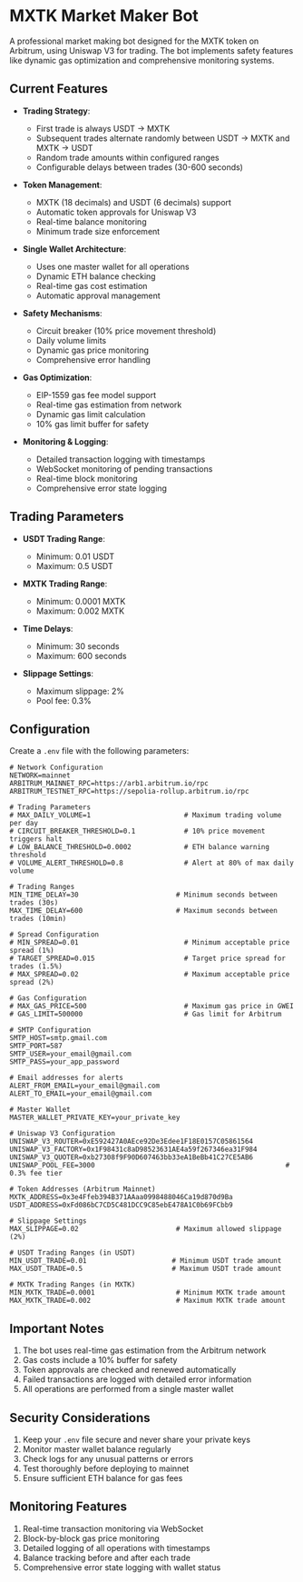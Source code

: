 # MXTK Market Maker Bot

A professional market making bot designed for the MXTK token on Arbitrum, using Uniswap V3 for trading. The bot implements safety features like dynamic gas optimization and comprehensive monitoring systems.

## Current Features

- **Trading Strategy**:
  - First trade is always USDT → MXTK
  - Subsequent trades alternate randomly between USDT → MXTK and MXTK → USDT
  - Random trade amounts within configured ranges
  - Configurable delays between trades (30-600 seconds)

- **Token Management**:
  - MXTK (18 decimals) and USDT (6 decimals) support
  - Automatic token approvals for Uniswap V3
  - Real-time balance monitoring
  - Minimum trade size enforcement

- **Single Wallet Architecture**:
  - Uses one master wallet for all operations
  - Dynamic ETH balance checking
  - Real-time gas cost estimation
  - Automatic approval management

- **Safety Mechanisms**:
  - Circuit breaker (10% price movement threshold)
  - Daily volume limits
  - Dynamic gas price monitoring
  - Comprehensive error handling

- **Gas Optimization**:
  - EIP-1559 gas fee model support
  - Real-time gas estimation from network
  - Dynamic gas limit calculation
  - 10% gas limit buffer for safety

- **Monitoring & Logging**:
  - Detailed transaction logging with timestamps
  - WebSocket monitoring of pending transactions
  - Real-time block monitoring
  - Comprehensive error state logging

## Trading Parameters

- **USDT Trading Range**:
  - Minimum: 0.01 USDT
  - Maximum: 0.5 USDT

- **MXTK Trading Range**:
  - Minimum: 0.0001 MXTK
  - Maximum: 0.002 MXTK

- **Time Delays**:
  - Minimum: 30 seconds
  - Maximum: 600 seconds

- **Slippage Settings**:
  - Maximum slippage: 2%
  - Pool fee: 0.3%

## Configuration

Create a `.env` file with the following parameters:

```env
# Network Configuration
NETWORK=mainnet
ARBITRUM_MAINNET_RPC=https://arb1.arbitrum.io/rpc
ARBITRUM_TESTNET_RPC=https://sepolia-rollup.arbitrum.io/rpc

# Trading Parameters
# MAX_DAILY_VOLUME=1                       # Maximum trading volume per day
# CIRCUIT_BREAKER_THRESHOLD=0.1            # 10% price movement triggers halt
# LOW_BALANCE_THRESHOLD=0.0002             # ETH balance warning threshold
# VOLUME_ALERT_THRESHOLD=0.8               # Alert at 80% of max daily volume

# Trading Ranges
MIN_TIME_DELAY=30                        # Minimum seconds between trades (30s)
MAX_TIME_DELAY=600                       # Maximum seconds between trades (10min)

# Spread Configuration
# MIN_SPREAD=0.01                          # Minimum acceptable price spread (1%)
# TARGET_SPREAD=0.015                      # Target price spread for trades (1.5%)
# MAX_SPREAD=0.02                          # Maximum acceptable price spread (2%)

# Gas Configuration
# MAX_GAS_PRICE=500                        # Maximum gas price in GWEI
# GAS_LIMIT=500000                         # Gas limit for Arbitrum

# SMTP Configuration
SMTP_HOST=smtp.gmail.com
SMTP_PORT=587
SMTP_USER=your_email@gmail.com
SMTP_PASS=your_app_password

# Email addresses for alerts
ALERT_FROM_EMAIL=your_email@gmail.com
ALERT_TO_EMAIL=your_email@gmail.com

# Master Wallet
MASTER_WALLET_PRIVATE_KEY=your_private_key

# Uniswap V3 Configuration
UNISWAP_V3_ROUTER=0xE592427A0AEce92De3Edee1F18E0157C05861564
UNISWAP_V3_FACTORY=0x1F98431c8aD98523631AE4a59f267346ea31F984
UNISWAP_V3_QUOTER=0xb27308f9F90D607463bb33eA1BeBb41C27CE5AB6
UNISWAP_POOL_FEE=3000                                               # 0.3% fee tier

# Token Addresses (Arbitrum Mainnet)
MXTK_ADDRESS=0x3e4Ffeb394B371AAaa0998488046Ca19d870d9Ba
USDT_ADDRESS=0xFd086bC7CD5C481DCC9C85ebE478A1C0b69FCbb9

# Slippage Settings
MAX_SLIPPAGE=0.02                        # Maximum allowed slippage (2%)

# USDT Trading Ranges (in USDT)
MIN_USDT_TRADE=0.01                     # Minimum USDT trade amount
MAX_USDT_TRADE=0.5                      # Maximum USDT trade amount

# MXTK Trading Ranges (in MXTK)
MIN_MXTK_TRADE=0.0001                    # Minimum MXTK trade amount
MAX_MXTK_TRADE=0.002                     # Maximum MXTK trade amount
```

## Important Notes

1. The bot uses real-time gas estimation from the Arbitrum network
2. Gas costs include a 10% buffer for safety
3. Token approvals are checked and renewed automatically
4. Failed transactions are logged with detailed error information
5. All operations are performed from a single master wallet

## Security Considerations

1. Keep your `.env` file secure and never share your private keys
2. Monitor master wallet balance regularly
3. Check logs for any unusual patterns or errors
4. Test thoroughly before deploying to mainnet
5. Ensure sufficient ETH balance for gas fees

## Monitoring Features

1. Real-time transaction monitoring via WebSocket
2. Block-by-block gas price monitoring
3. Detailed logging of all operations with timestamps
4. Balance tracking before and after each trade
5. Comprehensive error state logging with wallet status
